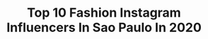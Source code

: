 ---
title: Top 10 Fashion Instagram Influencers In Sao Paulo In 2020
description: >-
  Find top fashion Instagram influencers in Sao Paulo in 2020. Most popular hashtags: #beleza #like4like #fashion #like.
platform: Instagram
profiles:
  - username: "ronyhernandes"
    fullname: >-
      Rony Hernandes
    location: "Brazil"
    followers: 36032
    engagement: 462
    commentsToLikes: 0.009536
    id: ck5zu5igo1pv00i14agiz35lq
    verified: false
    hashtags: "#revisiteumafoto"
  - username: "rhaiffe"
    fullname: >-
      Rhaiffe Ortiz
    location: "Brazil"
    followers: 80870
    engagement: 286
    commentsToLikes: 0.059139
    id: ck55mtayn4qpw0i11y5d44pll
    verified: false
    hashtags: "#thassiainmotion, #tncouture, #skazitakesafrica, #tbt"
  - username: "evthalia"
    fullname: >-
      Thalia Ferraz
    location: "Brazil"
    followers: 126977
    engagement: 791
    commentsToLikes: 0.015772
    id: ck0w0xs2lgkbq0i197s8hkrbq
    verified: false
    hashtags: "#emcasacomdeltaq"
  - username: "miiablog"
    fullname: >-
      MIA
    location: "Brazil"
    followers: 5267
    engagement: 917
    commentsToLikes: 0.152979
    id: ckaosap38qvnc0i78w489dpwj
    verified: false
    hashtags: "#tiaraperolas, #tecnicafoxeyes, #pos, #tecnicademake"
  - username: "thaisrodrigues"
    fullname: >-
      Thais Rodrigues
    location: "Brazil"
    followers: 369466
    engagement: 220
    commentsToLikes: 0.018910
    id: ck5bxk9ppnw1n0i11skqivv2v
    verified: false
    hashtags: "#casadema, #comfy, #colec, #tbtr"
  - username: "fatinhaa_allves"
    fullname: >-
      fatinhaallves 🔵
    location: "Brazil"
    followers: 13755
    engagement: 810
    commentsToLikes: 0.022290
    id: ck0tu2jw55cpj0i1945ped0ri
    verified: false
    hashtags: "#hotmart, #fotograf, #selfie, #iphonegraphy"
  - username: "gabrielrenne"
    fullname: >-
      Gabriel Renné 🎬
    location: "Brazil"
    followers: 48191
    engagement: 223
    commentsToLikes: 0.146128
    id: ck14iqnxpgqvu0i19p6waxjoi
    verified: false
    hashtags: "#blonde, #haircut, #beauty, #gagabrasil"
  - username: "ste_franchetto"
    fullname: >-
      Stephanie Franchetto
    location: "Brazil"
    followers: 6945
    engagement: 1589
    commentsToLikes: 0.980504
    id: ck5bzx32qs0410i11cvj0hl8n
    verified: false
    hashtags: "#participem, #followers, #sorteiogram, #protejase"
  - username: "_mistressofdark"
    fullname: >-
      𝔏𝔢𝔱𝔦𝔠𝔦𝔞 🕸
    location: "Brazil"
    followers: 4196
    engagement: 1190
    commentsToLikes: 0.251608
    id: ckap0lep4qtfd0i78zwlpwqkv
    verified: false
    hashtags: ""
  - username: "vicqueen"
    fullname: >-
      Vic Hollo
    location: "Brazil"
    followers: 185921
    engagement: 470
    commentsToLikes: 0.005669
    id: ck0w19ag4i6s00i190kpqrsmv
    verified: false
    hashtags: "#carinhoalemdoabra, #mindse7cea, #marcasbrasileirasnaquarentena"
---